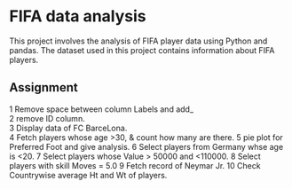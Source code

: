 
# FIFA data analysis
This project involves the analysis of FIFA player data using Python and pandas. 
The dataset used in this project contains information about FIFA players.



## Assignment
1 Remove space between column Labels and add_                                                                                                                                   
2 remove ID column.                                                                                                                                                             
3 Display data of FC BarceLona.                                                                                                                                                 
4 Fetch players whose age >30, & count how many are there.
5 pie plot for Preferred Foot and give analysis.
6 Select players from Germany whse age is <20.
7 Select players whose Value > 50000 and <110000.
8 Select players with skill Moves = 5.0
9 Fetch record of Neymar Jr.
10 Check Countrywise average Ht and Wt of players.

